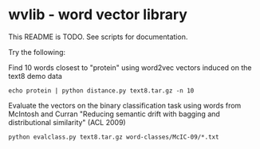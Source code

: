 wvlib - word vector library
===========================

This README is TODO. See scripts for documentation.

Try the following:

Find 10 words closest to "protein" using word2vec vectors induced on
the text8 demo data

    echo protein | python distance.py text8.tar.gz -n 10

Evaluate the vectors on the binary classification task using words
from McIntosh and Curran "Reducing semantic drift with bagging and
distributional similarity" (ACL 2009)

    python evalclass.py text8.tar.gz word-classes/McIC-09/*.txt
